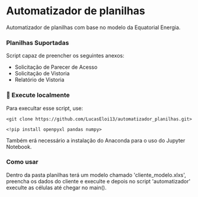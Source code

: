# Automatizador de planilhas 

Automatizador de planilhas com base no modelo da Equatorial Energia.

### Planilhas Suportadas
Script capaz de preencher os seguintes anexos:
- Solicitação de Parecer de Acesso
- Solicitação de Vistoria
- Relatório de Vistoria

### 🚀 Execute localmente

Para execultar esse script, use: 
```
<git clone https://github.com/LucasEloi13/automatizador_planilhas.git>
```
```
<!pip install openpyxl pandas numpy> 
```
Também erá necessário a instalação do Anaconda para o uso do Jupyter Notebook.


### Como usar 

Dentro da pasta planilhas terá um modelo chamado 'cliente_modelo.xlxs', preencha os dados do cliente e execulte e depois no script 'automatizador' execulte
as células até chegar no main(). 
